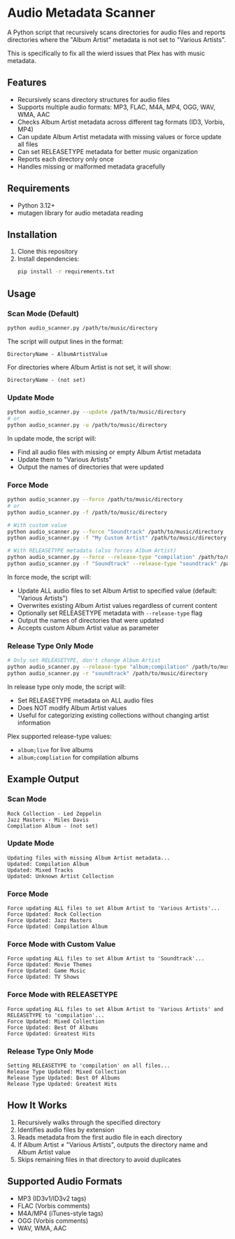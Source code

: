 # Audio Metadata Scanner

A Python script that recursively scans directories for audio files and reports directories where the "Album Artist" metadata is not set to "Various Artists".

This is specifically to fix all the wierd issues that Plex has with music metadata.

## Features

- Recursively scans directory structures for audio files
- Supports multiple audio formats: MP3, FLAC, M4A, MP4, OGG, WAV, WMA, AAC
- Checks Album Artist metadata across different tag formats (ID3, Vorbis, MP4)
- Can update Album Artist metadata with missing values or force update all files
- Can set RELEASETYPE metadata for better music organization
- Reports each directory only once
- Handles missing or malformed metadata gracefully

## Requirements

- Python 3.12+
- mutagen library for audio metadata reading

## Installation

1. Clone this repository
2. Install dependencies:
   ```bash
   pip install -r requirements.txt
   ```

## Usage

### Scan Mode (Default)
```bash
python audio_scanner.py /path/to/music/directory
```

The script will output lines in the format:
```
DirectoryName - AlbumArtistValue
```

For directories where Album Artist is not set, it will show:
```
DirectoryName - (not set)
```

### Update Mode
```bash
python audio_scanner.py --update /path/to/music/directory
# or
python audio_scanner.py -u /path/to/music/directory
```

In update mode, the script will:
- Find all audio files with missing or empty Album Artist metadata
- Update them to "Various Artists"
- Output the names of directories that were updated

### Force Mode
```bash
python audio_scanner.py --force /path/to/music/directory
# or
python audio_scanner.py -f /path/to/music/directory

# With custom value
python audio_scanner.py --force "Soundtrack" /path/to/music/directory
python audio_scanner.py -f "My Custom Artist" /path/to/music/directory

# With RELEASETYPE metadata (also forces Album Artist)
python audio_scanner.py --force --release-type "compilation" /path/to/music/directory
python audio_scanner.py -f "Soundtrack" --release-type "soundtrack" /path/to/music/directory
```

In force mode, the script will:
- Update ALL audio files to set Album Artist to specified value (default: "Various Artists")
- Overwrites existing Album Artist values regardless of current content
- Optionally set RELEASETYPE metadata with `--release-type` flag
- Output the names of directories that were updated
- Accepts custom Album Artist value as parameter

### Release Type Only Mode
```bash
# Only set RELEASETYPE, don't change Album Artist
python audio_scanner.py --release-type "album;compilation" /path/to/music/directory
python audio_scanner.py -r "soundtrack" /path/to/music/directory
```

In release type only mode, the script will:
- Set RELEASETYPE metadata on ALL audio files
- Does NOT modify Album Artist values
- Useful for categorizing existing collections without changing artist information

Plex supported release-type values:
- `album;live` for live albums
- `album;compliation` for compilation albums

## Example Output

### Scan Mode
```
Rock Collection - Led Zeppelin
Jazz Masters - Miles Davis
Compilation Album - (not set)
```

### Update Mode
```
Updating files with missing Album Artist metadata...
Updated: Compilation Album
Updated: Mixed Tracks
Updated: Unknown Artist Collection
```

### Force Mode
```
Force updating ALL files to set Album Artist to 'Various Artists'...
Force Updated: Rock Collection
Force Updated: Jazz Masters
Force Updated: Compilation Album
```

### Force Mode with Custom Value
```
Force updating ALL files to set Album Artist to 'Soundtrack'...
Force Updated: Movie Themes
Force Updated: Game Music
Force Updated: TV Shows
```

### Force Mode with RELEASETYPE
```
Force updating ALL files to set Album Artist to 'Various Artists' and RELEASETYPE to 'compilation'...
Force Updated: Mixed Collection
Force Updated: Best Of Albums
Force Updated: Greatest Hits
```

### Release Type Only Mode
```
Setting RELEASETYPE to 'compilation' on all files...
Release Type Updated: Mixed Collection
Release Type Updated: Best Of Albums
Release Type Updated: Greatest Hits
```

## How It Works

1. Recursively walks through the specified directory
2. Identifies audio files by extension
3. Reads metadata from the first audio file in each directory
4. If Album Artist ≠ "Various Artists", outputs the directory name and Album Artist value
5. Skips remaining files in that directory to avoid duplicates

## Supported Audio Formats

- MP3 (ID3v1/ID3v2 tags)
- FLAC (Vorbis comments)
- M4A/MP4 (iTunes-style tags)
- OGG (Vorbis comments)
- WAV, WMA, AAC
